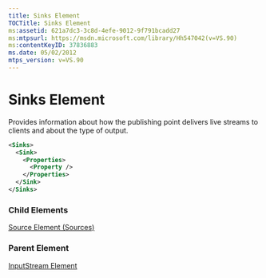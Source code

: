 ```yaml
---
title: Sinks Element
TOCTitle: Sinks Element
ms:assetid: 621a7dc3-3c8d-4efe-9012-9f791bcadd27
ms:mtpsurl: https://msdn.microsoft.com/library/Hh547042(v=VS.90)
ms:contentKeyID: 37836883
ms.date: 05/02/2012
mtps_version: v=VS.90
---
```


# Sinks Element

Provides information about how the publishing point delivers live streams to clients and about the type of output.

```xml
<Sinks>
  <Sink>
    <Properties>
      <Property />
    </Properties>
  </Sink>
</Sinks>
```

### Child Elements

[Source Element (Sources)](source-element-sources.md)

### Parent Element

[InputStream Element](inputstream-element.md)
